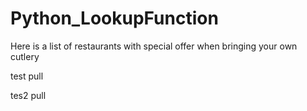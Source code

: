# Python_LookupFunction
Here is a list of restaurants with special offer when bringing your own cutlery

test pull

tes2 pull
